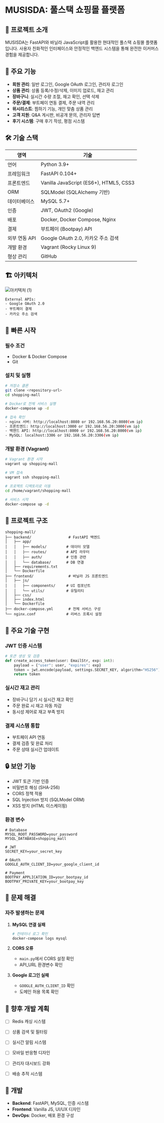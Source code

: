 # MUSISDA: 풀스택 쇼핑몰 플랫폼

## 📌 프로젝트 소개
MUSISDA는 FastAPI와 바닐라 JavaScript를 활용한 현대적인 풀스택 쇼핑몰 플랫폼입니다.
사용자 친화적인 인터페이스와 안정적인 백엔드 시스템을 통해 완전한 이커머스 경험을 제공합니다.

## 🎯 주요 기능
- **회원 관리**: 일반 로그인, Google OAuth 로그인, 관리자 로그인
- **상품 관리**: 상품 등록/수정/삭제, 이미지 업로드, 재고 관리
- **장바구니**: 실시간 수량 조절, 재고 확인, 선택 삭제
- **주문/결제**: 부트페이 연동 결제, 주문 내역 관리
- **위시리스트**: 찜하기 기능, 개인 맞춤 상품 관리
- **고객 지원**: Q&A 게시판, 비공개 문의, 관리자 답변
- **후기 시스템**: 구매 후기 작성, 평점 시스템

## 🛠️ 기술 스택

| 영역 | 기술 |
|------|------|
| 언어 | Python 3.9+ |
| 프레임워크 | FastAPI 0.104+ |
| 프론트엔드 | Vanilla JavaScript (ES6+), HTML5, CSS3 |
| ORM | SQLModel (SQLAlchemy 기반) |
| 데이터베이스 | MySQL 5.7+ |
| 인증 | JWT, OAuth2 (Google) |
| 배포 | Docker, Docker Compose, Nginx |
| 결제 | 부트페이 (Bootpay) API |
| 외부 연동 API | Google OAuth 2.0, 카카오 주소 검색 |
| 개발 환경 | Vagrant (Rocky Linux 9) |
| 형상 관리 | GitHub |


## 🏗️ 아키텍처
![아키텍처 (1)](https://github.com/user-attachments/assets/f692a1e7-e3f4-404c-b0bc-135b8a97b541)

```
External APIs:
- Google OAuth 2.0
- 부트페이 결제
- 카카오 주소 검색
```

## 🚀 빠른 시작

### 필수 조건
- Docker & Docker Compose
- Git

### 설치 및 실행
```bash
# 저장소 클론
git clone <repository-url>
cd shopping-mall

# Docker로 전체 서비스 실행
docker-compose up -d

# 접속 확인
- nginx 서버: http://localhost:8080 or 192.168.56.20:8080(vm ip)
- 프론트엔드: http://localhost:3000 or 192.168.56.20:3000(vm ip)
- 백엔드 API: http://localhost:8000 or 192.168.56.20:8000(vm ip)
- MySQL: localhost:3306 or 192.168.56.20:3306(vm ip)
```

### 개발 환경 (Vagrant)
```bash
# Vagrant 환경 시작
vagrant up shopping-mall

# VM 접속
vagrant ssh shopping-mall

# 프로젝트 디렉토리로 이동
cd /home/vagrant/shopping-mall

# 서비스 시작
docker-compose up -d
```

## 📁 프로젝트 구조
```
shopping-mall/
├── backend/                 # FastAPI 백엔드
│   ├── app/
│   │   ├── models/         # 데이터 모델
│   │   ├── routes/         # API 라우터
│   │   ├── auth/           # 인증 관련
│   │   └── database/       # DB 연결
│   ├── requirements.txt
│   └── Dockerfile
├── frontend/                # 바닐라 JS 프론트엔드
│   ├── js/
│   │   ├── components/     # UI 컴포넌트
│   │   └── utils/          # 유틸리티
│   ├── css/
│   ├── index.html
│   └── Dockerfile
├── docker-compose.yml       # 전체 서비스 구성
└── nginx.conf              # 리버스 프록시 설정
```

## 🔧 주요 기술 구현

### JWT 인증 시스템
```python
# 토큰 생성 및 검증
def create_access_token(user: EmailStr, exp: int):
    payload = {"user": user, "expires": exp}
    token = jwt.encode(payload, settings.SECRET_KEY, algorithm="HS256")
    return token
```

### 실시간 재고 관리
- 장바구니 담기 시 실시간 재고 확인
- 주문 완료 시 재고 자동 차감
- 동시성 제어로 재고 부족 방지

### 결제 시스템 통합
- 부트페이 API 연동
- 결제 검증 및 완료 처리
- 주문 상태 실시간 업데이트

## 🔒 보안 기능
- JWT 토큰 기반 인증
- 비밀번호 해싱 (SHA-256)
- CORS 정책 적용
- SQL Injection 방지 (SQLModel ORM)
- XSS 방지 (HTML 이스케이핑)



### 환경 변수
```env
# Database
MYSQL_ROOT_PASSWORD=your_password
MYSQL_DATABASE=shopping_mall

# JWT
SECRET_KEY=your_secret_key

# OAuth
GOOGLE_AUTH_CLIENT_ID=your_google_client_id

# Payment
BOOTPAY_APPLICATION_ID=your_bootpay_id
BOOTPAY_PRIVATE_KEY=your_bootpay_key
```

## 🐛 문제 해결

### 자주 발생하는 문제
1. **MySQL 연결 실패**
   ```bash
   # 컨테이너 로그 확인
   docker-compose logs mysql
   ```

2. **CORS 오류**
   - `main.py`에서 CORS 설정 확인
   - API_URL 환경변수 확인

3. **Google 로그인 실패**
   - `GOOGLE_AUTH_CLIENT_ID` 확인
   - 도메인 허용 목록 확인

## 🔄 향후 개발 계획
- [ ] Redis 캐싱 시스템
- [ ] 상품 검색 및 필터링
- [ ] 실시간 알림 시스템
- [ ] 모바일 반응형 디자인
- [ ] 관리자 대시보드 강화
- [ ] 배송 추적 시스템


## 👥 개발
- **Backend**: FastAPI, MySQL, 인증 시스템
- **Frontend**: Vanilla JS, UI/UX 디자인
- **DevOps**: Docker, 배포 환경 구성

